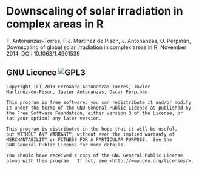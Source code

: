 Downscaling of solar irradiation in complex areas in R
===========

F. Antonanzas-Torres, F.J. Martínez de Pisón, J. Antonanzas, O. Perpiñán, Downscaling of global solar irradiation in complex areas in R, November 2014, DOI: 10.1063/1.4901539

GNU Licence ![GPL3](http://www.gnu.org/graphics/gplv3-127x51.png)
----

    Copyright (C) 2013 Fernando Antonanzas-Torres, Javier
    Martinez-de-Pison, Javier Antonanzas, Oscar Perpiñán.
  
    This program is free software: you can redistribute it and/or modify
    it under the terms of the GNU General Public License as published by
    the Free Software Foundation, either version 3 of the License, or
    (at your option) any later version.

    This program is distributed in the hope that it will be useful,
    but WITHOUT ANY WARRANTY; without even the implied warranty of
    MERCHANTABILITY or FITNESS FOR A PARTICULAR PURPOSE.  See the
    GNU General Public License for more details.

    You should have received a copy of the GNU General Public License
    along with this program.  If not, see <http://www.gnu.org/licenses/>.
